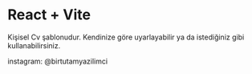 # React + Vite

Kişisel Cv şablonudur. Kendinize göre uyarlayabilir ya da istediğiniz gibi kullanabilirsiniz.

instagram: @birtutamyazilimci

<!-- Vk Template! -->
